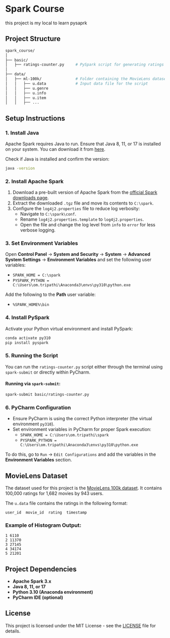 
# Spark Course

this project is my local to learn pysaprk

## Project Structure
```bash
spark_course/
│
├── basic/
│   ├── ratings-counter.py     # PySpark script for generating ratings histogram
│
├── data/
│   ├── ml-100k/               # Folder containing the MovieLens dataset
│   │   ├── u.data             # Input data file for the script
│   │   ├── u.genre
│   │   ├── u.info
│   │   ├── u.item
│   │   ├── ...
```

## Setup Instructions

### 1. Install Java
Apache Spark requires Java to run. Ensure that Java 8, 11, or 17 is installed on your system.
You can download it from [here](https://www.oracle.com/java/technologies/javase-downloads.html).

Check if Java is installed and confirm the version:
```bash
java -version
```

### 2. Install Apache Spark
1. Download a pre-built version of Apache Spark from the [official Spark downloads page](https://spark.apache.org/downloads.html).
2. Extract the downloaded `.tgz` file and move its contents to `C:\spark`.
3. Configure the `log4j2.properties` file to reduce log verbosity:
   - Navigate to `C:\spark\conf`.
   - Rename `log4j2.properties.template` to `log4j2.properties`.
   - Open the file and change the log level from `info` to `error` for less verbose logging.

### 3. Set Environment Variables
Open **Control Panel** → **System and Security** → **System** → **Advanced System Settings** → **Environment Variables** and set the following user variables:
- `SPARK_HOME = C:\spark`
- `PYSPARK_PYTHON = C:\Users\om.tripathi\Anaconda3\envs\py310\python.exe`

Add the following to the **Path** user variable:
- `%SPARK_HOME%\bin`

### 4. Install PySpark
Activate your Python virtual environment and install PySpark:

```bash
conda activate py310
pip install pyspark
```

### 5. Running the Script
You can run the `ratings-counter.py` script either through the terminal using `spark-submit` or directly within PyCharm.

#### Running via `spark-submit`:
```bash
spark-submit basic/ratings-counter.py
```

### 6. PyCharm Configuration
- Ensure PyCharm is using the correct Python interpreter (the virtual environment `py310`).
- Set environment variables in PyCharm for proper Spark execution:
  - `SPARK_HOME = C:\Users\om.tripathi\spark`
  - `PYSPARK_PYTHON = C:\Users\om.tripathi\Anaconda3\envs\py310\python.exe`

To do this, go to `Run` → `Edit Configurations` and add the variables in the **Environment Variables** section.

## MovieLens Dataset
The dataset used for this project is the [MovieLens 100k dataset](https://grouplens.org/datasets/movielens/100k/). It contains 100,000 ratings for 1,682 movies by 943 users.

The `u.data` file contains the ratings in the following format:
```
user_id  movie_id  rating  timestamp
```

### Example of Histogram Output:
```
1 6110
2 11370
3 27145
4 34174
5 21201
```

## Project Dependencies
- **Apache Spark 3.x**
- **Java 8, 11, or 17**
- **Python 3.10 (Anaconda environment)**
- **PyCharm IDE (optional)**

## License
This project is licensed under the MIT License - see the [LICENSE](LICENSE) file for details.
